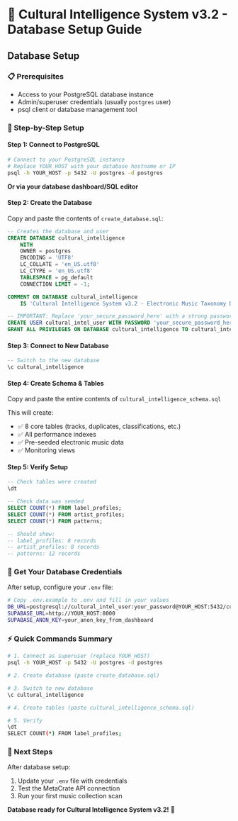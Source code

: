 # 🎵 Cultural Intelligence System v3.2 - Database Setup Guide

## Database Setup

### 📋 Prerequisites
- Access to your PostgreSQL database instance
- Admin/superuser credentials (usually `postgres` user)
- psql client or database management tool

### 🚀 Step-by-Step Setup

#### **Step 1: Connect to PostgreSQL**
```bash
# Connect to your PostgreSQL instance
# Replace YOUR_HOST with your database hostname or IP
psql -h YOUR_HOST -p 5432 -U postgres -d postgres
```
**Or via your database dashboard/SQL editor**

#### **Step 2: Create the Database**
Copy and paste the contents of `create_database.sql`:

```sql
-- Creates the database and user
CREATE DATABASE cultural_intelligence
    WITH 
    OWNER = postgres
    ENCODING = 'UTF8'
    LC_COLLATE = 'en_US.utf8'
    LC_CTYPE = 'en_US.utf8'
    TABLESPACE = pg_default
    CONNECTION LIMIT = -1;

COMMENT ON DATABASE cultural_intelligence 
    IS 'Cultural Intelligence System v3.2 - Electronic Music Taxonomy Database';

-- IMPORTANT: Replace 'your_secure_password_here' with a strong password
CREATE USER cultural_intel_user WITH PASSWORD 'your_secure_password_here';
GRANT ALL PRIVILEGES ON DATABASE cultural_intelligence TO cultural_intel_user;
```

#### **Step 3: Connect to New Database**
```sql
-- Switch to the new database
\c cultural_intelligence
```

#### **Step 4: Create Schema & Tables**
Copy and paste the entire contents of `cultural_intelligence_schema.sql`

This will create:
- ✅ 8 core tables (tracks, duplicates, classifications, etc.)
- ✅ All performance indexes
- ✅ Pre-seeded electronic music data
- ✅ Monitoring views

#### **Step 5: Verify Setup**
```sql
-- Check tables were created
\dt

-- Check data was seeded
SELECT COUNT(*) FROM label_profiles;
SELECT COUNT(*) FROM artist_profiles;
SELECT COUNT(*) FROM patterns;

-- Should show:
-- label_profiles: 8 records
-- artist_profiles: 8 records  
-- patterns: 12 records
```

### 🔑 Get Your Database Credentials

After setup, configure your `.env` file:

```bash
# Copy .env.example to .env and fill in your values
DB_URL=postgresql://cultural_intel_user:your_password@YOUR_HOST:5432/cultural_intelligence
SUPABASE_URL=http://YOUR_HOST:8000
SUPABASE_ANON_KEY=your_anon_key_from_dashboard
```

### ⚡ Quick Commands Summary

```bash
# 1. Connect as superuser (replace YOUR_HOST)
psql -h YOUR_HOST -p 5432 -U postgres -d postgres

# 2. Create database (paste create_database.sql)

# 3. Switch to new database
\c cultural_intelligence

# 4. Create tables (paste cultural_intelligence_schema.sql)

# 5. Verify
\dt
SELECT COUNT(*) FROM label_profiles;
```

### 🎯 Next Steps

After database setup:
1. Update your `.env` file with credentials
2. Test the MetaCrate API connection
3. Run your first music collection scan

**Database ready for Cultural Intelligence System v3.2!** 🚀
